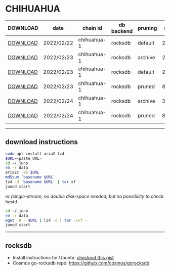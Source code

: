 # CHIHUAHUA
 
| DOWNLOAD  | date | chain id | db backend | pruning | size | file name | hash |
| --------- | ---- | -------- | ---------- | ------- | ---- | --------- | ---- |
| [DOWNLOAD](https://quicksync.ccvalidators.com/SNAPSHOTS/chihuahua-1_20220222_default.tar.lz4) | 2022/02/22 | chihuahua-1 | rocksdb | default | 223G | chihuahua-1_20220222_default.tar.lz4 | 1fadc36f4e507ef078fd5cc06da1c5ce |
| [DOWNLOAD](https://quicksync.ccvalidators.com/SNAPSHOTS/chihuahua-1_20220223_archive.tar.lz4) | 2022/02/23 | chihuahua-1 | rocksdb | archive | 296G | chihuahua-1_20220223_archive.tar.lz4 | e65cce6aaf8efe3a34f65f7c45752ee8 |
| [DOWNLOAD](https://quicksync.ccvalidators.com/SNAPSHOTS/chihuahua-1_20220223_default.tar.lz4) | 2022/02/23 | chihuahua-1 | rocksdb | default | 228G | chihuahua-1_20220223_default.tar.lz4 | c3a81ca8b55694a3f16eccf9672b13fd |
| [DOWNLOAD](https://quicksync.ccvalidators.com/SNAPSHOTS/chihuahua-1_20220223_pruned.tar.lz4) | 2022/02/23 | chihuahua-1 | rocksdb | pruned | 86G | chihuahua-1_20220223_pruned.tar.lz4 | 5635a3cdd02be4957cef86287692091b |
| [DOWNLOAD](https://quicksync.ccvalidators.com/SNAPSHOTS/chihuahua-1_20220224_archive.tar.lz4) | 2022/02/24 | chihuahua-1 | rocksdb | archive | 302G | chihuahua-1_20220224_archive.tar.lz4 | 08ce5ed593d1b4eb138b2ed7713bd32d |
| [DOWNLOAD](https://quicksync.ccvalidators.com/SNAPSHOTS/chihuahua-1_20220224_pruned.tar.lz4) | 2022/02/24 | chihuahua-1 | rocksdb | pruned | 88G | chihuahua-1_20220224_pruned.tar.lz4 | 2f1757d81c13fb2c84bad25a43d5b4b1 |
 
---
## download instructions
 
```sh
sudo apt install aria2 lz4
$URL=<paste URL>
cd ~/.juno
rm -r data
aria2c -x5 $URL
md5sum `basename $URL`
lz4 -d `basename $URL` | tar xf -
junod start
```
*or (single-stream, no double disk-space needed, but no possibility to check hash)*
```sh
cd ~/.juno
rm -r data
wget -O - $URL | lz4 -d | tar -xvf -
junod start
```
 
---
## rocksdb
 
- Install instructions for Ubuntu: [checkout this gist](https://gist.github.com/clemensgg/907de16baa203946633ddca462cbf597)
- Cosmos go-rocksdb repo: https://github.com/cosmos/gorocksdb
